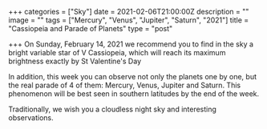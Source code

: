+++
categories = ["Sky"]
date = 2021-02-06T21:00:00Z
description = ""
image = ""
tags = ["Mercury", "Venus", "Jupiter", "Saturn", "2021"]
title = "Cassiopeia and Parade of Planets"
type = "post"

+++
On Sunday, February 14, 2021 we recommend you to find in the sky a bright variable star of V Cassiopeia, which will reach its maximum brightness exactly by St Valentine's Day  
  
In addition, this week you can observe not only the planets one by one, but the real parade of 4 of them: Mercury, Venus, Jupiter and Saturn. This phenomenon will be best seen in southern latitudes by the end of the week.  
  
Traditionally, we wish you a cloudless night sky and interesting observations.